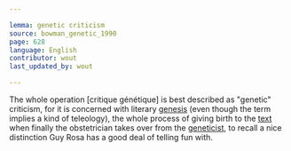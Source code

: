 ```yaml
---

lemma: genetic criticism
source: bowman_genetic_1990
page: 628
language: English
contributor: wout
last_updated_by: wout

---
```


The whole operation [critique génétique] is best described as "genetic" criticism, for it is concerned with literary [genesis](genesis.html) (even though the term implies a kind of teleology), the whole process of giving birth to the [text](text.html) when finally the obstetrician takes over from the [geneticist](criticGenetic.html), to recall a nice distinction Guy Rosa has a good deal of telling fun with.
